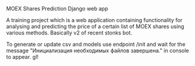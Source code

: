 MOEX Shares Prediction Django web app

A training project which is a web application containing functionality for analysing and predicting the price of a certain list of MOEX shares using various methods. Basically v2 of recent stonks bot.

To generate or update csv and models use endpoint /init and wait for the message "Инициализация необходимых файлов завершена." in console to appear. gl! 
